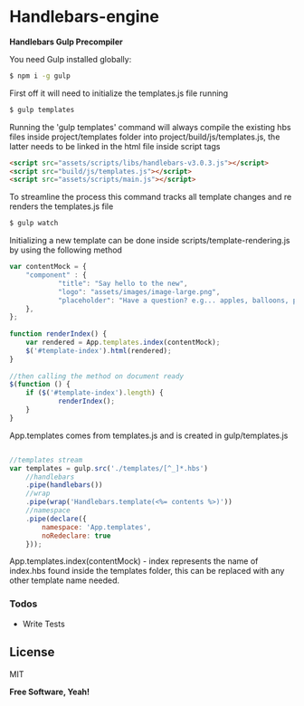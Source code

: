 # Handlebars-engine
**Handlebars Gulp Precompiler**

You need Gulp installed globally:

```sh
$ npm i -g gulp
```
First off it will need to initialize the templates.js file running
```sh
$ gulp templates
```

Running the 'gulp templates' command will always compile the existing hbs files inside project/templates folder into project/build/js/templates.js, the latter needs to be linked in the html file inside script tags
```html
<script src="assets/scripts/libs/handlebars-v3.0.3.js"></script> 
<script src="build/js/templates.js"></script>
<script src="assets/scripts/main.js"></script>
```

To streamline the process this command tracks all template changes and re renders the templates.js file
```sh
$ gulp watch
```

Initializing a new template can be done inside scripts/template-rendering.js by using the following method
```js
var contentMock = {
    "component" : {
            "title": "Say hello to the new",
            "logo": "assets/images/image-large.png",
            "placeholder": "Have a question? e.g... apples, balloons, pie"
    },
};
  
function renderIndex() {
    var rendered = App.templates.index(contentMock);
    $('#template-index').html(rendered);
}
  
//then calling the method on document ready
$(function () {
    if ($('#template-index').length) {
            renderIndex();
    }
}
```

App.templates comes from templates.js and is created in gulp/templates.js 
```js

//templates stream
var templates = gulp.src('./templates/[^_]*.hbs')
    //handlebars
    .pipe(handlebars())
    //wrap
    .pipe(wrap('Handlebars.template(<%= contents %>)'))
    //namespace
    .pipe(declare({
        namespace: 'App.templates',
        noRedeclare: true
    }));
```

App.templates.index(contentMock) - index represents the name of index.hbs found inside the templates folder, this can be replaced with any other template name needed.


### Todos
 - Write Tests

License
----

MIT


**Free Software, Yeah!**


